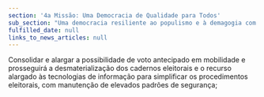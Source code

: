 ```yaml
---
section: '4a Missão: Uma Democracia de Qualidade para Todos'
sub_section: "Uma democracia resiliente ao populismo e à demagogia com mais participação, mais transparência e mais proximidade"
fulfilled_date: null
links_to_news_articles: null
---
```


Consolidar e alargar a possibilidade de voto antecipado em mobilidade e prosseguirá a desmaterialização dos cadernos eleitorais e o recurso alargado às tecnologias de informação para simplificar os procedimentos eleitorais, com manutenção de elevados padrões de segurança;